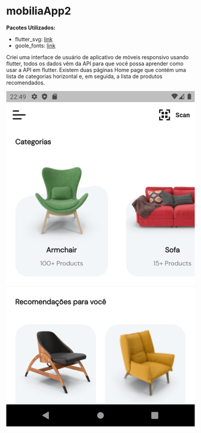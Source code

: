 # mobiliaApp2

**Pacotes Utilizados:**

- flutter_svg: [link](https://pub.dev/packages/flutter_svg)
- goole_fonts: [link](https://pub.dev/packages/google_fonts)

Criei uma interface de usuário de aplicativo de móveis responsivo usando flutter, todos os dados vêm da API para que você possa aprender como usar a API em flutter. Existem duas páginas Home page que contém uma lista de categorias horizontal e, em seguida, a lista de produtos recomendados.

![App UI](/app.png)

